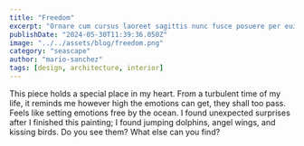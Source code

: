 ```yaml
---
title: "Freedom"
excerpt: "Ornare cum cursus laoreet sagittis nunc fusce posuere per euismod dis vehicula a, semper fames lacus maecenas dictumst pulvinar neque enim non potenti. Torquent hac sociosqu eleifend potenti."
publishDate: "2024-05-30T11:39:36.050Z"
image: "../../assets/blog/freedom.png"
category: "seascape"
author: "mario-sanchez"
tags: [design, architecture, interior]
---
```


This piece holds a special place in my heart. From a turbulent time of my life, it reminds me however high the emotions can get, they shall too pass. Feels like setting emotions free by the ocean. I found unexpected surprises after I finished this painting; I found jumping dolphins, angel wings, and kissing birds. Do you see them? What else can you find?



